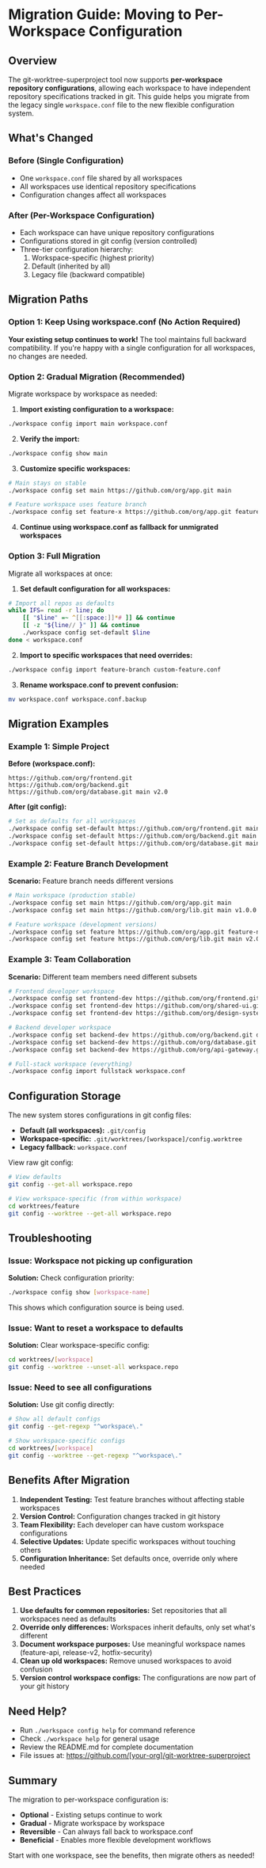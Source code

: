 # Migration Guide: Moving to Per-Workspace Configuration

## Overview

The git-worktree-superproject tool now supports **per-workspace repository configurations**, allowing each workspace to have independent repository specifications tracked in git. This guide helps you migrate from the legacy single `workspace.conf` file to the new flexible configuration system.

## What's Changed

### Before (Single Configuration)
- One `workspace.conf` file shared by all workspaces
- All workspaces use identical repository specifications
- Configuration changes affect all workspaces

### After (Per-Workspace Configuration)
- Each workspace can have unique repository configurations
- Configurations stored in git config (version controlled)
- Three-tier configuration hierarchy:
  1. Workspace-specific (highest priority)
  2. Default (inherited by all)
  3. Legacy file (backward compatible)

## Migration Paths

### Option 1: Keep Using workspace.conf (No Action Required)

**Your existing setup continues to work!** The tool maintains full backward compatibility. If you're happy with a single configuration for all workspaces, no changes are needed.

### Option 2: Gradual Migration (Recommended)

Migrate workspace by workspace as needed:

1. **Import existing configuration to a workspace:**
```bash
./workspace config import main workspace.conf
```

2. **Verify the import:**
```bash
./workspace config show main
```

3. **Customize specific workspaces:**
```bash
# Main stays on stable
./workspace config set main https://github.com/org/app.git main

# Feature workspace uses feature branch
./workspace config set feature-x https://github.com/org/app.git feature-x
```

4. **Continue using workspace.conf as fallback for unmigrated workspaces**

### Option 3: Full Migration

Migrate all workspaces at once:

1. **Set default configuration for all workspaces:**
```bash
# Import all repos as defaults
while IFS= read -r line; do
    [[ "$line" =~ ^[[:space:]]*# ]] && continue
    [[ -z "${line// }" ]] && continue
    ./workspace config set-default $line
done < workspace.conf
```

2. **Import to specific workspaces that need overrides:**
```bash
./workspace config import feature-branch custom-feature.conf
```

3. **Rename workspace.conf to prevent confusion:**
```bash
mv workspace.conf workspace.conf.backup
```

## Migration Examples

### Example 1: Simple Project

**Before (workspace.conf):**
```
https://github.com/org/frontend.git
https://github.com/org/backend.git
https://github.com/org/database.git main v2.0
```

**After (git config):**
```bash
# Set as defaults for all workspaces
./workspace config set-default https://github.com/org/frontend.git main
./workspace config set-default https://github.com/org/backend.git main
./workspace config set-default https://github.com/org/database.git main v2.0
```

### Example 2: Feature Branch Development

**Scenario:** Feature branch needs different versions

```bash
# Main workspace (production stable)
./workspace config set main https://github.com/org/app.git main
./workspace config set main https://github.com/org/lib.git main v1.0.0

# Feature workspace (development versions)
./workspace config set feature https://github.com/org/app.git feature-new-api
./workspace config set feature https://github.com/org/lib.git main v2.0.0-beta
```

### Example 3: Team Collaboration

**Scenario:** Different team members need different subsets

```bash
# Frontend developer workspace
./workspace config set frontend-dev https://github.com/org/frontend.git develop
./workspace config set frontend-dev https://github.com/org/shared-ui.git develop
./workspace config set frontend-dev https://github.com/org/design-system.git main

# Backend developer workspace  
./workspace config set backend-dev https://github.com/org/backend.git develop
./workspace config set backend-dev https://github.com/org/database.git develop
./workspace config set backend-dev https://github.com/org/api-gateway.git main

# Full-stack workspace (everything)
./workspace config import fullstack workspace.conf
```

## Configuration Storage

The new system stores configurations in git config files:

- **Default (all workspaces):** `.git/config`
- **Workspace-specific:** `.git/worktrees/[workspace]/config.worktree`
- **Legacy fallback:** `workspace.conf`

View raw git config:
```bash
# View defaults
git config --get-all workspace.repo

# View workspace-specific (from within workspace)
cd worktrees/feature
git config --worktree --get-all workspace.repo
```

## Troubleshooting

### Issue: Workspace not picking up configuration

**Solution:** Check configuration priority:
```bash
./workspace config show [workspace-name]
```
This shows which configuration source is being used.

### Issue: Want to reset a workspace to defaults

**Solution:** Clear workspace-specific config:
```bash
cd worktrees/[workspace]
git config --worktree --unset-all workspace.repo
```

### Issue: Need to see all configurations

**Solution:** Use git config directly:
```bash
# Show all default configs
git config --get-regexp "^workspace\."

# Show workspace-specific configs
cd worktrees/[workspace]
git config --worktree --get-regexp "^workspace\."
```

## Benefits After Migration

1. **Independent Testing:** Test feature branches without affecting stable workspaces
2. **Version Control:** Configuration changes tracked in git history
3. **Team Flexibility:** Each developer can have custom workspace configurations
4. **Selective Updates:** Update specific workspaces without touching others
5. **Configuration Inheritance:** Set defaults once, override only where needed

## Best Practices

1. **Use defaults for common repositories:** Set repositories that all workspaces need as defaults
2. **Override only differences:** Workspaces inherit defaults, only set what's different
3. **Document workspace purposes:** Use meaningful workspace names (feature-api, release-v2, hotfix-security)
4. **Clean up old workspaces:** Remove unused workspaces to avoid confusion
5. **Version control workspace configs:** The configurations are now part of your git history

## Need Help?

- Run `./workspace config help` for command reference
- Check `./workspace help` for general usage
- Review the README.md for complete documentation
- File issues at: https://github.com/[your-org]/git-worktree-superproject

## Summary

The migration to per-workspace configuration is:
- **Optional** - Existing setups continue to work
- **Gradual** - Migrate workspace by workspace
- **Reversible** - Can always fall back to workspace.conf
- **Beneficial** - Enables more flexible development workflows

Start with one workspace, see the benefits, then migrate others as needed!